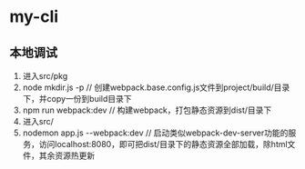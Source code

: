 # my-cli
## 本地调试
1. 进入src/pkg
2. node mkdir.js -p // 创建webpack.base.config.js文件到project/build/目录下，并copy一份到build目录下
3. npm run webpack:dev // 构建webpack，打包静态资源到dist/目录下
4. 进入src/
5. nodemon app.js --webpack:dev // 启动类似webpack-dev-server功能的服务，访问localhost:8080，即可把dist/目录下的静态资源全部加载，除html文件，其余资源热更新